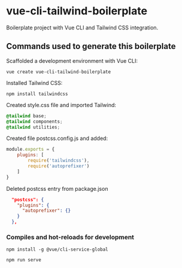 # vue-cli-tailwind-boilerplate

Boilerplate project with Vue CLI and Tailwind CSS integration.

## Commands used to generate this boilerplate

Scaffolded a development environment with Vue CLI:

```
vue create vue-cli-tailwind-boilerplate
```

Installed Tailwind CSS:

```
npm install tailwindcss
```

Created style.css file and imported Tailwind:

```css
@tailwind base;
@tailwind components;
@tailwind utilities;
```

Created file postcss.config.js and added:

```js
module.exports = {
    plugins: [
        require('tailwindcss'),
        require('autoprefixer')
    ]
}
```

Deleted postcss entry from package.json

```json
  "postcss": {
    "plugins": {
      "autoprefixer": {}
    }
  },
```

### Compiles and hot-reloads for development
```
npm install -g @vue/cli-service-global
```
```
npm run serve
```
